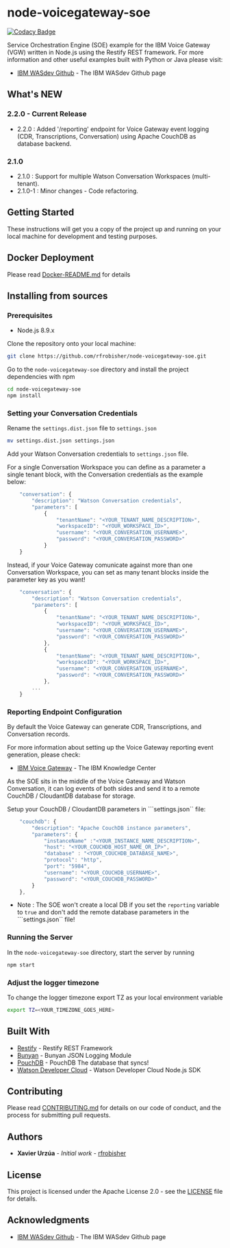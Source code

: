 # node-voicegateway-soe

[![Codacy Badge](https://api.codacy.com/project/badge/Grade/2a68a28fdb5949708d1ce9850d760783)](https://www.codacy.com/app/rfrobisher/node-voicegateway-soe?utm_source=github.com&amp;utm_medium=referral&amp;utm_content=rfrobisher/node-voicegateway-soe&amp;utm_campaign=Badge_Grade)

[daviddm-url]: https://david-dm.org/rfrobisher/node-voicegateway-soe.png?theme=shields.io
[daviddm-image]: https://david-dm.org/rfobisher/node-voicegateway-soe

Service Orchestration Engine (SOE) example for the IBM Voice Gateway (VGW) written in Node.js using the Restify REST framework.
For more information and other useful examples built with Python or Java please visit:

* [IBM WASdev Github](https://github.com/WASdev/sample.voice.gateway/tree/master/soe) - The IBM WASdev Github page

## What's NEW

### 2.2.0 - Current Release

* 2.2.0   : Added '/reporting' endpoint for Voice Gateway event logging (CDR, Transcriptions, Conversation) using Apache CouchDB as database backend.

### 2.1.0

* 2.1.0   : Support for multiple Watson Conversation Workspaces (multi-tenant).
* 2.1.0-1 : Minor changes - Code refactoring.

## Getting Started

These instructions will get you a copy of the project up and running on your local machine for development and testing purposes.

## Docker Deployment

Please read [Docker-README.md](doc/Docker-README.md) for details

## Installing from sources

### Prerequisites

* Node.js 8.9.x

Clone the repository onto your local machine:

```sh
git clone https://github.com/rfrobisher/node-voicegateway-soe.git
```

Go to the ```node-voicegateway-soe``` directory and install the project dependencies with npm

```sh
cd node-voicegateway-soe
npm install
```

### Setting your Conversation Credentials

Rename the ```settings.dist.json``` file to ```settings.json```

```sh
mv settings.dist.json settings.json
```

Add your Watson Conversation credentials to ```settings.json``` file.

For a single Conversation Workspace you can define as a parameter a single tenant block, with the Conversation credentials as the example below:

```javascript
    "conversation": {
        "description": "Watson Conversation credentials",
        "parameters": [
            {
                "tenantName": "<YOUR_TENANT_NAME_DESCRIPTION>",
                "workspaceID": "<YOUR_WORKSPACE_ID>",
                "username": "<YOUR_CONVERSATION_USERNAME>",
                "password": "<YOUR_CONVERSATION_PASSWORD>"
            }
    }
```

Instead, if your Voice Gateway comunicate against more than one Conversation Workspace, you can set as many tenant blocks inside the parameter key as you want!

```javascript
    "conversation": {
        "description": "Watson Conversation credentials",
        "parameters": [
            {
                "tenantName": "<YOUR_TENANT_NAME_DESCRIPTION>",
                "workspaceID": "<YOUR_WORKSPACE_ID>",
                "username": "<YOUR_CONVERSATION_USERNAME>",
                "password": "<YOUR_CONVERSATION_PASSWORD>"
            },
            {
                "tenantName": "<YOUR_TENANT_NAME_DESCRIPTION>",
                "workspaceID": "<YOUR_WORKSPACE_ID>",
                "username": "<YOUR_CONVERSATION_USERNAME>",
                "password": "<YOUR_CONVERSATION_PASSWORD>"
            },
        ...
    }
```

### Reporting Endpoint Configuration

By default the Voice Gateway can generate CDR, Transcriptions, and Conversation records.

For more information about setting up the Voice Gateway reporting event generation, please check:

* [IBM Voice Gateway](https://www.ibm.com/support/knowledgecenter/en/SS4U29/config.html#config-reporting) - The IBM Knowledge Center

As the SOE sits in the middle of the Voice Gateway and Watson Conversation, it can log events of both sides and send it to a remote CouchDB / CloudantDB database for storage.

Setup your CouchDB / CloudantDB parameters in ```settings.json`` file:

```javascript
    "couchdb": {
        "description": "Apache CouchDB instance parameters",
        "parameters": {
            "instanceName" :"<YOUR_INSTANCE_NAME_DESCRIPTION>",
            "host": "<YOUR_COUCHDB_HOST_NAME_OR_IP>",
            "database" : "<YOUR_COUCHDB_DATABASE_NAME>",
            "protocol": "http",
            "port": "5984",
            "username": "<YOUR_COUCHDB_USERNAME>",
            "password": "<YOUR_COUCHDB_PASSWORD>"
        }
    },
```

* Note : The SOE won't create a local DB if you set the ```reporting``` variable to ```true``` and don't add the           remote database parameters in the ```settings.json`` file!

### Running the Server

In the ```node-voicegateway-soe``` directory, start the server by running

```sh
npm start
```

### Adjust the logger timezone

To change the logger timezone export TZ as your local environment variable

```sh
export TZ=<YOUR_TIMEZONE_GOES_HERE>
```

## Built With

* [Restify](https://github.com/restify/node-restify) - Restify REST Framework
* [Bunyan](https://github.com/trentm/node-bunyan) - Bunyan JSON Logging Module
* [PouchDB](https://https://github.com/pouchdb/pouchdb) - PouchDB The database that syncs!
* [Watson Developer Cloud](https://github.com/watson-developer-cloud/node-sdk) - Watson Developer Cloud Node.js SDK

## Contributing

Please read [CONTRIBUTING.md](doc/CONTRIBUTING.md) for details on our code of conduct, and the process for submitting pull requests.

## Authors

* **Xavier Urzúa** - *Initial work* - [rfrobisher](https://github.com/rfrobisher)

## License

This project is licensed under the Apache License 2.0 - see the [LICENSE](LICENSE) file for details.

## Acknowledgments

* [IBM WASdev Github](https://github.com/WASdev/sample.voice.gateway/tree/master/soe) - The IBM WASdev Github page
